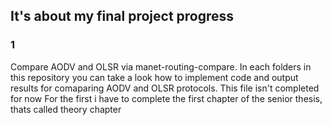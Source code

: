 
## It's about my final project progress
### 1
Compare AODV and OLSR via manet-routing-compare. In each folders in this repository you can take a look how to implement code and output results for comaparing AODV and OLSR protocols. This file isn't completed for now
For the first i have to complete the first chapter of the senior thesis, thats called theory chapter
